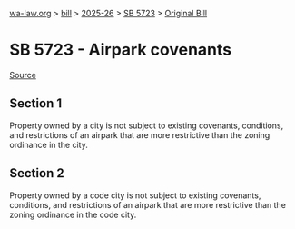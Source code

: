 [wa-law.org](/) > [bill](/bill/) > [2025-26](/bill/2025-26/) > [SB 5723](/bill/2025-26/sb/5723/) > [Original Bill](/bill/2025-26/sb/5723/1/)

# SB 5723 - Airpark covenants

[Source](http://lawfilesext.leg.wa.gov/biennium/2025-26/Pdf/Bills/Senate%20Bills/5723.pdf)

## Section 1
Property owned by a city is not subject to existing covenants, conditions, and restrictions of an airpark that are more restrictive than the zoning ordinance in the city.

## Section 2
Property owned by a code city is not subject to existing covenants, conditions, and restrictions of an airpark that are more restrictive than the zoning ordinance in the code city.
